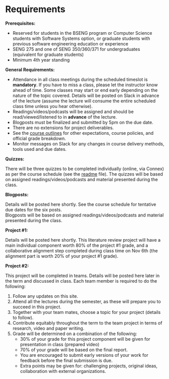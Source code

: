 # Requirements

**Prerequisites:**

- Reserved for students in the BSENG program or Computer Science students with Software Systems option, or graduate students with previous software engineering education or experience
- SENG 275 and one of SENG 350/360/371 for undergraduates (equivalent for graduate students)
- Minimum 4th year standing

**General Requirements:**

- Attendance in all class meetings during the scheduled timeslot is **mandatory**. If you have to miss a class, please let the instructor know ahead of time.  Some classes may start or end early depending on the nature of the topic covered.  Details will be posted on Slack in advance of the lecture (assume the lecture will consume the entire scheduled class time unless you hear otherwise).
- Readings/videos/podcasts will be assigned and should be read/viewed/listened to in **advance** of the lecture.
- Blogposts must be finalized and submitted by 5pm on the due date.
- There are no extensions for project deliverables.
- See the [course outlines](https://heat.csc.uvic.ca/coview/course/2020091/CSC578A) for other expectations, course policies, and official grade breakdown.
- Monitor messages on Slack for any changes in course delivery methods, tools used and due dates.

**Quizzes:**

There will be three quizzes to be completed individually (online, via Connex) as per the course schedule (see the [readme](readnme.md) file).
The quizzes will be based on assigned readings/videos/podcasts and material presented during the class.

**Blogposts:**

Details will be posted here shortly. See the course schedule for tentative due dates for the six posts.  
Blogposts will be based on assigned readings/videos/podcasts and material presented during the class.

**Project #1:**

Details will be posted here shortly. This literature review project will have a main individual component worth 80% of the project #1 grade, and a collaborative alignment step completed during class time on Nov 6th (the alignment part is worth 20% of your project #1 grade). 

**Project #2:** 

This project will be completed in teams. 
Details will be posted here later in the term and discussed in class.
Each team member is required to do the following:

1. Follow any updates on this site.
2. Attend all the lectures during the semester, as these will prepare you to succeed in this project.
3. Together with your team mates, choose a topic for your project (details to follow).
4. Contribute equitably throughout the term to the team project in terms of research, video and paper writing.
5. Grade will be determined on a combination of the following:
    - 30% of your grade for this project component will be given for presentation in class (prepared video)
    - 70% of your grade will be based on the final report.
    - You are encouraged to submit early versions of your work for feedback before the final submission is due.
    - Extra points may be given for: challenging projects, original ideas, collaboration with external organizations.
